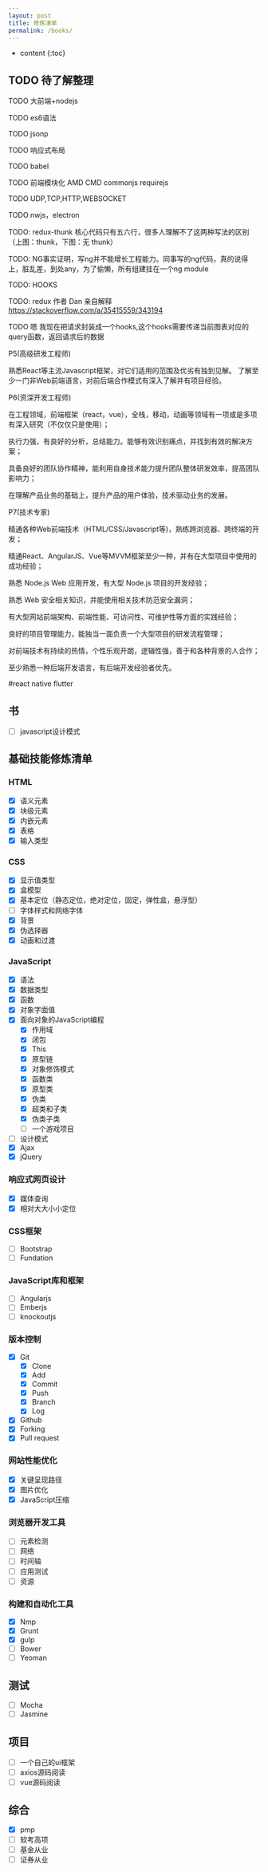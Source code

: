```yaml
---
layout: post
title: 修炼清单
permalink: /books/
---
```


* content
{:toc}

## TODO 待了解整理

TODO 大前端+nodejs

TODO es6语法

TODO jsonp

TODO 响应式布局

TODO babel

TODO 前端模块化 AMD CMD commonjs requirejs

TODO UDP,TCP,HTTP,WEBSOCKET

TODO nwjs，electron

TODO: redux-thunk 核心代码只有五六行，很多人理解不了这两种写法的区别（上图：thunk，下图：无 thunk）

TODO: NG事实证明，写ng并不能增长工程能力。同事写的ng代码，真的说得上，脏乱差，到处any，为了偷懒，所有组建挂在一个ng module

TODO: HOOKS

TODO: redux 作者 Dan 亲自解释 <https://stackoverflow.com/a/35415559/343194>

TODO 嗯 我现在把请求封装成一个hooks,这个hooks需要传递当前图表对应的query函数，返回请求后的数据

P5(高级研发工程师)

熟悉React等主流Javascript框架，对它们适用的范围及优劣有独到见解。
了解至少一门非Web前端语言，对前后端合作模式有深入了解并有项目经验。

P6(资深开发工程师)

 在工程领域，前端框架（react，vue），全栈，移动，动画等领域有一项或是多项有深入研究（不仅仅只是使用）；

 执行力强，有良好的分析，总结能力。能够有效识别痛点，并找到有效的解决方案；

 具备良好的团队协作精神，能利用自身技术能力提升团队整体研发效率，提高团队影响力；

在理解产品业务的基础上，提升产品的用户体验，技术驱动业务的发展。

P7(技术专家)

 精通各种Web前端技术（HTML/CSS/Javascript等)，熟练跨浏览器、跨终端的开发；

 精通React、AngularJS、Vue等MVVM框架至少一种，并有在大型项目中使用的成功经验；

 熟悉 Node.js Web 应用开发，有大型 Node.js 项目的开发经验；

 熟悉 Web 安全相关知识，并能使用相关技术防范安全漏洞；

有大型网站前端架构、前端性能、可访问性、可维护性等方面的实践经验；

 良好的项目管理能力，能独当一面负责一个大型项目的研发流程管理；

对前端技术有持续的热情，个性乐观开朗，逻辑性强，善于和各种背景的人合作；

 至少熟悉一种后端开发语言，有后端开发经验者优先。

 #react native flutter

## 书

* [ ] javascript设计模式

## 基础技能修炼清单

### HTML

* [x] 语义元素
* [x] 块级元素
* [x] 内嵌元素
* [x] 表格
* [x] 输入类型

### CSS

* [x] 显示值类型
* [x] 盒模型
* [x] 基本定位（静态定位，绝对定位，固定，弹性盒，悬浮型）
* [ ] 字体样式和网络字体
* [x] 背景
* [x] 伪选择器
* [x] 动画和过渡

### JavaScript

* [x] 语法
* [x] 数据类型
* [x] 函数
* [x] 对象字面值
* [x] 面向对象的JavaScript编程
  * [x] 作用域
  * [x] 闭包
  * [x] This
  * [x] 原型链
  * [x] 对象修饰模式
  * [x] 函数类
  * [x] 原型类
  * [x] 伪类
  * [x] 超类和子类
  * [x] 伪类子类
  * [ ] 一个游戏项目
* [ ] 设计模式
* [x] Ajax
* [x] jQuery

### 响应式网页设计

* [x] 媒体查询
* [x] 相对大大小小定位

### CSS框架

* [ ] Bootstrap
* [ ] Fundation

### JavaScript库和框架

* [ ] Angularjs
* [ ] Emberjs
* [ ] knockoutjs

### 版本控制

* [x] Git
  * [x] Clone
  * [x] Add
  * [x] Commit
  * [x] Push
  * [x] Branch
  * [x] Log
* [x] Github
* [x] Forking
* [x] Pull request

### 网站性能优化

* [x] 关键呈现路径
* [x] 图片优化
* [x] JavaScript压缩

### 浏览器开发工具

* [ ] 元素检测
* [ ] 网络
* [ ] 时间轴
* [ ] 应用测试
* [ ] 资源

### 构建和自动化工具

* [x] Nmp
* [x] Grunt
* [x] gulp
* [ ] Bower
* [ ] Yeoman

## 测试

* [ ] Mocha
* [ ] Jasmine

## 项目

* [ ] 一个自己的ui框架
* [ ] axios源码阅读
* [ ] vue源码阅读

## 综合

* [x] pmp
* [ ] 软考高项
* [ ] 基金从业
* [ ] 证券从业
